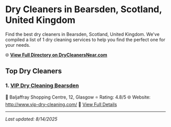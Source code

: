 # Dry Cleaners in Bearsden, Scotland, United Kingdom

Find the best dry cleaners in Bearsden, Scotland, United Kingdom. We've compiled a list of 1 dry cleaning services to help you find the perfect one for your needs.

🌐 **[View Full Directory on DryCleanersNear.com](https://drycleanersnear.com/city/United%20Kingdom/Scotland/Bearsden)**

## Top Dry Cleaners

### 1. [VIP Dry Cleaning Bearsden](https://drycleanersnear.com/dryCleaner/6894090afa09c6c0709d98da/vip-dry-cleaning-bearsden)
📍 Baljaffray Shopping Centre, 12, Glasgow
⭐ Rating: 4.8/5
🌐 Website: http://www.vip-dry-cleaning.com/
🔗 [View Full Details](https://drycleanersnear.com/dryCleaner/6894090afa09c6c0709d98da/vip-dry-cleaning-bearsden)


---

*Last updated: 8/14/2025*

